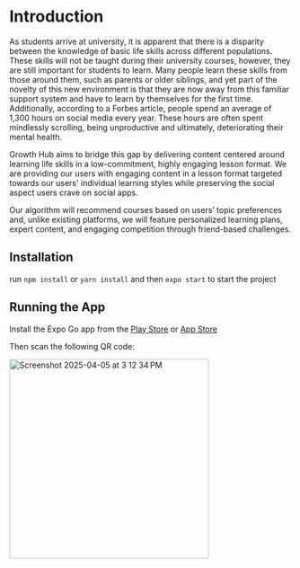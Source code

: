 # Introduction

As students arrive at university, it is apparent that there is a disparity between the knowledge of basic life skills across different populations. These skills will not be taught during their university courses, however, they are still important for students to learn. Many people learn these skills from those around them, such as parents or older siblings, and yet part of the novelty of this new environment is that they are now away from this familiar support system and have to learn by themselves for the first time. Additionally, according to a Forbes article, people spend an average of 1,300 hours on social media every year. These hours are often spent mindlessly scrolling, being unproductive and ultimately, deteriorating their mental health.

Growth Hub aims to bridge this gap by delivering content centered around learning life skills in a low-commitment, highly engaging lesson format. We are providing our users with engaging content in a lesson format targeted towards our users' individual learning styles while preserving the social aspect users crave on social apps. 

Our algorithm will recommend courses based on users’ topic preferences and, unlike existing platforms, we will feature personalized learning plans, expert content, and engaging competition through friend-based challenges.

## Installation

run `npm install` or `yarn install` and then `expo start` to start the project

## Running the App

Install the Expo Go app from the [Play Store](https://play.google.com/store/apps/details?id=host.exp.exponent&hl=en_CA&pli=1) or [App Store](https://apps.apple.com/us/app/expo-go/id982107779)

Then scan the following QR code:

<img width="355" alt="Screenshot 2025-04-05 at 3 12 34 PM" src="https://github.com/user-attachments/assets/5f0811e1-3761-441f-8b91-61fca8925c25" />
